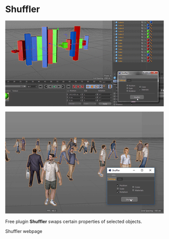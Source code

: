 # Shuffler

![Shuffle materials](../.gitbook/assets/mikeudin_shuffler_2.gif)

![Shuffle positions](../.gitbook/assets/mikeudin_shuffler.gif)

 Free plugin **Shuffler** swaps certain properties of selected objects.

Shuffler webpage

